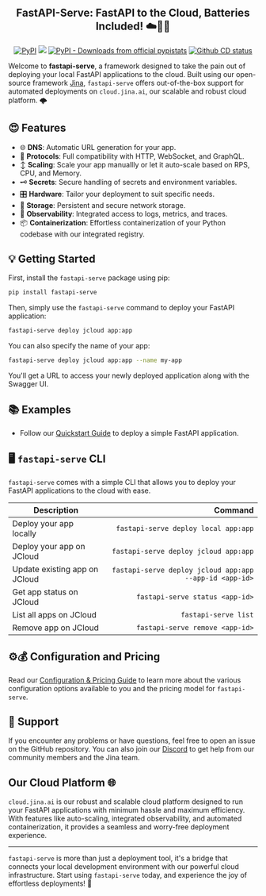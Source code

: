 <p align="center">
<h2 align="center">FastAPI-Serve: FastAPI to the Cloud, Batteries Included! ☁️🔋🚀</h2>
</p>

<p align=center>
<a href="https://pypi.org/project/fastapi-serve/"><img alt="PyPI" src="https://img.shields.io/pypi/v/fastapi-serve?label=Release&style=flat-square"></a>
<a href="https://discord.jina.ai"><img src="https://img.shields.io/discord/1106542220112302130?logo=discord&logoColor=white&style=flat-square"></a>
<a href="https://pypistats.org/packages/fastapi-serve"><img alt="PyPI - Downloads from official pypistats" src="https://img.shields.io/pypi/dm/fastapi-serve?style=flat-square"></a>
<a href="https://github.com/jina-ai/fastapi-serve/actions/workflows/cd.yml"><img alt="Github CD status" src="https://github.com/jina-ai/fastapi-serve/actions/workflows/cd.yml/badge.svg"></a>
</p>

Welcome to **fastapi-serve**, a framework designed to take the pain out of deploying your local FastAPI applications to the cloud. Built using our open-source framework [Jina](https://github.com/jina-ai/jina), `fastapi-serve` offers out-of-the-box support for automated deployments on `cloud.jina.ai`, our scalable and robust cloud platform. 🌩️ 

## 😍 Features 

- 🌐 **DNS**: Automatic URL generation for your app.
- 🔗 **Protocols**: Full compatibility with HTTP, WebSocket, and GraphQL.
- ↕️ **Scaling**: Scale your app manuallly or let it auto-scale based on RPS, CPU, and Memory.
- 🗝️ **Secrets**: Secure handling of secrets and environment variables.
- 🎛️ **Hardware**: Tailor your deployment to suit specific needs.
- 💾 **Storage**: Persistent and secure network storage.
- 🔎 **Observability**: Integrated access to logs, metrics, and traces.
- 📦 **Containerization**: Effortless containerization of your Python codebase with our integrated registry.

## 💡 Getting Started

First, install the `fastapi-serve` package using pip:

```bash
pip install fastapi-serve
```

Then, simply use the `fastapi-serve` command to deploy your FastAPI application:

```bash
fastapi-serve deploy jcloud app:app
```

You can also specify the name of your app:

```bash
fastapi-serve deploy jcloud app:app --name my-app
```

You'll get a URL to access your newly deployed application along with the Swagger UI.

## 📚 Examples 

- Follow our [Quickstart Guide](examples/simple/) to deploy a simple FastAPI application.


## 🖥️ `fastapi-serve` CLI 

`fastapi-serve` comes with a simple CLI that allows you to deploy your FastAPI applications to the cloud with ease.

| Description | Command | 
| --- | ---: |
| Deploy your app locally | `fastapi-serve deploy local app:app` |
| Deploy your app on JCloud | `fastapi-serve deploy jcloud app:app` |
| Update existing app on JCloud | `fastapi-serve deploy jcloud app:app --app-id <app-id>` |
| Get app status on JCloud | `fastapi-serve status <app-id>` |
| List all apps on JCloud | `fastapi-serve list` |
| Remove app on JCloud | `fastapi-serve remove <app-id>` |


## ⚙️💰 Configuration and Pricing

Read our [Configuration & Pricing Guide](examples/CONFIG.MD) to learn more about the various configuration options available to you and the pricing model for `fastapi-serve`.

## 💪 Support

If you encounter any problems or have questions, feel free to open an issue on the GitHub repository. You can also join our [Discord](https://discord.jina.ai/) to get help from our community members and the Jina team.


## Our Cloud Platform 🌐 

`cloud.jina.ai` is our robust and scalable cloud platform designed to run your FastAPI applications with minimum hassle and maximum efficiency. With features like auto-scaling, integrated observability, and automated containerization, it provides a seamless and worry-free deployment experience.

---

`fastapi-serve` is more than just a deployment tool, it's a bridge that connects your local development environment with our powerful cloud infrastructure. Start using `fastapi-serve` today, and experience the joy of effortless deployments! 🎊 
